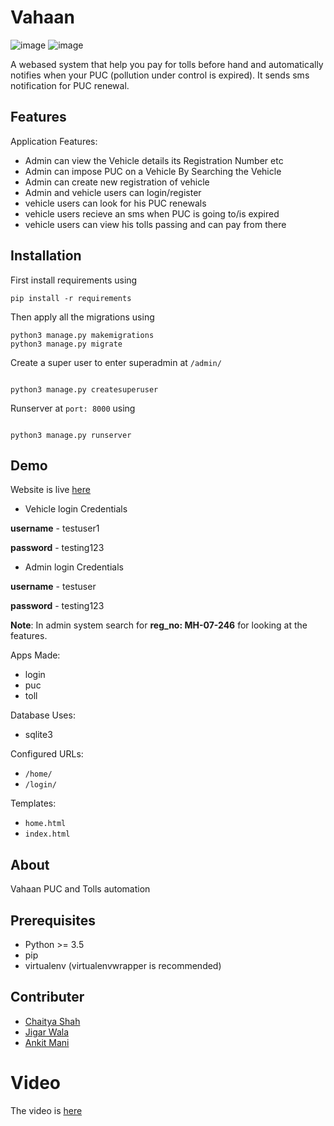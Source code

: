   

Vahaan
=======================

![image](https://img.shields.io/travis/edoburu/django-project-template/master.svg?branch=master) ![image](https://img.shields.io/codecov/c/github/edoburu/django-project-template/master.svg)


A webased system that help you pay for tolls before hand and automatically notifies when your PUC (pollution under control is expired). It sends sms notification for PUC renewal.

Features
---------

Application Features:

* Admin can view the Vehicle details its Registration Number etc
* Admin can impose PUC on a Vehicle By Searching the Vehicle
* Admin can create new registration of vehicle
* Admin and vehicle users can login/register 
* vehicle users can look for his PUC renewals
* vehicle users recieve an sms when PUC is going to/is expired
* vehicle users can view his tolls passing and can pay from there

Installation
--------

First install requirements using 
```
pip install -r requirements
```

Then apply all the migrations using 

```
python3 manage.py makemigrations
python3 manage.py migrate
```

Create a super user to enter superadmin at `/admin/`

```

python3 manage.py createsuperuser

```
Runserver at `port: 8000` using

```

python3 manage.py runserver

```



Demo
--------
Website is live [here](http://thedisappointmentpanda.fun/login/)

- Vehicle login Credentials 

 **username** - testuser1
 
 **password** - testing123
 
- Admin login Credentials

 **username** - testuser
 
 **password** - testing123
 
 **Note**: In admin system search for **reg_no: MH-07-246** for looking at the features.

Apps Made:

* login
* puc
* toll

Database Uses:
* sqlite3

Configured URLs:

* ``/home/``
* ``/login/``

Templates:

* ``home.html``
* ``index.html``

About
-----

Vahaan PUC and Tolls automation

Prerequisites
-------------

- Python >= 3.5
- pip
- virtualenv (virtualenvwrapper is recommended)


Contributer
--------
* [Chaitya Shah](https://github.com/Chaitya62)
* [Jigar Wala](https://github.com/JigarWala)
* [Ankit Mani](https://github.com/Ankit-22)


# Video 
 
The video is [here](./screencast.mp4)



